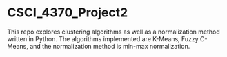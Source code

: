 # CSCI_4370_Project2
This repo explores clustering algorithms as well as a normalization method written in Python. The algorithms implemented are K-Means, Fuzzy C-Means, and the normalization method is min-max normalization.
